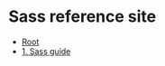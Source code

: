 ﻿# Sass reference site

*   [Root](../README.md)
*   [1. Sass guide](https://sass-lang.com/guide)







